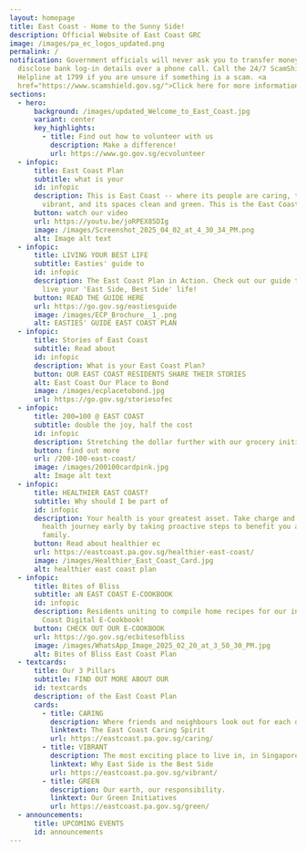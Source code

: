 ```yaml
---
layout: homepage
title: East Coast - Home to the Sunny Side!
description: Official Website of East Coast GRC
image: /images/pa_ec_logos_updated.png
permalink: /
notification: Government officials will never ask you to transfer money or
  disclose bank log-in details over a phone call. Call the 24/7 ScamShield
  Helpline at 1799 if you are unsure if something is a scam. <a
  href="https://www.scamshield.gov.sg/">Click here for more information</a>.
sections:
  - hero:
      background: /images/updated_Welcome_to_East_Coast.jpg
      variant: center
      key_highlights:
        - title: Find out how to volunteer with us
          description: Make a difference!
          url: https://www.go.gov.sg/ecvolunteer
  - infopic:
      title: East Coast Plan
      subtitle: what is your
      id: infopic
      description: This is East Coast -- where its people are caring, the community is
        vibrant, and its spaces clean and green. This is the East Coast Plan.
      button: watch our video
      url: https://youtu.be/joRPEX85DIg
      image: /images/Screenshot_2025_04_02_at_4_30_34_PM.png
      alt: Image alt text
  - infopic:
      title: LIVING YOUR BEST LIFE
      subtitle: Easties' guide to
      id: infopic
      description: The East Coast Plan in Action. Check out our guide to how you can
        live your 'East Side, Best Side' life!
      button: READ THE GUIDE HERE
      url: https://go.gov.sg/eastiesguide
      image: /images/ECP_Brochure__1_.png
      alt: EASTIES' GUIDE EAST COAST PLAN
  - infopic:
      title: Stories of East Coast
      subtitle: Read about
      id: infopic
      description: What is your East Coast Plan?
      button: OUR EAST COAST RESIDENTS SHARE THEIR STORIES
      alt: East Coast Our Place to Bond
      image: /images/ecplacetobond.jpg
      url: https://go.gov.sg/storiesofec
  - infopic:
      title: 200=100 @ EAST COAST
      subtitle: double the joy, half the cost
      id: infopic
      description: Stretching the dollar further with our grocery initiative.
      button: find out more
      url: /200-100-east-coast/
      image: /images/200100cardpink.jpg
      alt: Image alt text
  - infopic:
      title: HEALTHIER EAST COAST?
      subtitle: Why should I be part of
      id: infopic
      description: Your health is your greatest asset. Take charge and start your
        health journey early by taking proactive steps to benefit you and your
        family.
      button: Read about healthier ec
      url: https://eastcoast.pa.gov.sg/healthier-east-coast/
      image: /images/Healthier_East_Coast_Card.jpg
      alt: healthier east coast plan
  - infopic:
      title: Bites of Bliss
      subtitle: aN EAST COAST E-COOKBOOK
      id: infopic
      description: Residents uniting to compile home recipes for our inaugural East
        Coast Digital E-Cookbook!
      button: CHECK OUT OUR E-COOKBOOK
      url: https://go.gov.sg/ecbitesofbliss
      image: /images/WhatsApp_Image_2025_02_20_at_3_50_30_PM.jpg
      alt: Bites of Bliss East Coast Plan
  - textcards:
      title: Our 3 Pillars
      subtitle: FIND OUT MORE ABOUT OUR
      id: textcards
      description: of the East Coast Plan
      cards:
        - title: CARING
          description: Where friends and neighbours look out for each other.
          linktext: The East Coast Caring Spirit
          url: https://eastcoast.pa.gov.sg/caring/
        - title: VIBRANT
          description: The most exciting place to live in, in Singapore.
          linktext: Why East Side is the Best Side
          url: https://eastcoast.pa.gov.sg/vibrant/
        - title: GREEN
          description: Our earth, our responsibility.
          linktext: Our Green Initiatives
          url: https://eastcoast.pa.gov.sg/green/
  - announcements:
      title: UPCOMING EVENTS
      id: announcements
---
```

